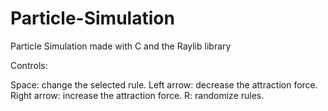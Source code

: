 # Particle-Simulation
Particle Simulation made with C and the Raylib library

Controls:

Space: change the selected rule.
Left arrow: decrease the attraction force.
Right arrow: increase the attraction force.
R: randomize rules.
